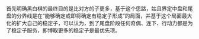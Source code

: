首先明确黑白棋的最终目的是比对方的子更多，基于这个思路，姑且界定中盘和尾盘的分界线是在“能够确定或即将确定有稳定子形成”的局面，并基于这个局面最大化的扩大自己的稳定子，可以认为，到了尾盘阶段任何奇偶、连下、行动力都是为了稳定子服务，即博取更多的稳定子是最优先项。